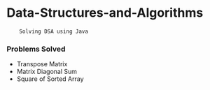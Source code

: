 # Data-Structures-and-Algorithms

```
    Solving DSA using Java
```

### Problems Solved

- Transpose Matrix
- Matrix Diagonal Sum
- Square of Sorted Array